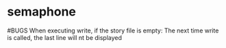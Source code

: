 # semaphone


#BUGS
When executing write, if the story file is empty: The next time write is called, the last line will nt be displayed